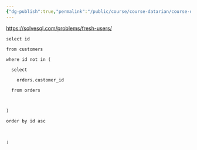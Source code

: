 ```yaml
---
{"dg-publish":true,"permalink":"/public/course/course-datarian/course-datarian/datarian/","created":"2025-08-29T13:24:00.032+09:00","updated":"2025-08-29T16:08:46.512+09:00"}
---
```


https://solvesql.com/problems/fresh-users/

```MYSQL
select id

from customers

where id not in (

  select

    orders.customer_id

  from orders

  

)

order by id asc

  

;
```